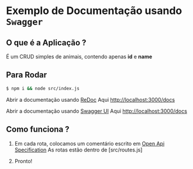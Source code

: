 # Exemplo de Documentação usando `Swagger`

## O que é a Aplicação ?

É um CRUD simples de animais, contendo apenas __id__ e __name__

## Para Rodar

```bash
$ npm i && node src/index.js
```


Abrir a documentação usando [ReDoc](https://github.com/Rebilly/ReDoc)
Aqui [http://localhost:3000/docs](http://localhost:3000/docs)

Abrir a documentação usando [Swagger UI](https://swagger.io/tools/swagger-ui/)
Aqui [http://localhost:3000/docs](http://localhost:3000/docs2)

## Como funciona ?

1) Em cada rota, colocamos um comentário escrito em [Open Api Specification](https://www.openapis.org/)
As rotas estão dentro de [src/routes.js]

2) Pronto!
